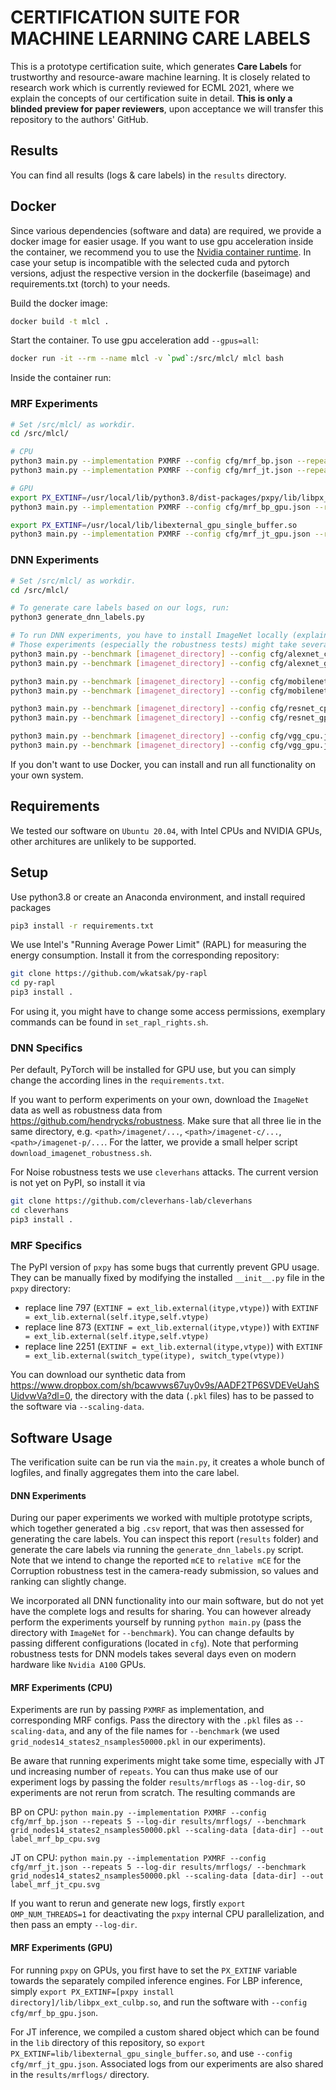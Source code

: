 # CERTIFICATION SUITE FOR MACHINE LEARNING CARE LABELS

This is a prototype certification suite, which generates **Care Labels** for trustworthy and resource-aware machine learning.
It is closely related to research work which is currently reviewed for ECML 2021, where we explain the concepts of our certification suite in detail.
**This is only a blinded preview for paper reviewers**, upon acceptance we will transfer this repository to the authors' GitHub.

## Results
You can find all results (logs & care labels) in the `results` directory.

## Docker

Since various dependencies (software and data) are required, we provide a docker image for easier usage. 
If you want to use gpu acceleration inside the container, we recommend you to use the [Nvidia container runtime](https://docs.nvidia.com/datacenter/cloud-native/container-toolkit/overview.html). 
In case your setup is incompatible with the selected cuda and pytorch versions, adjust the respective version in the dockerfile (baseimage) and requirements.txt (torch) to your needs.


Build the docker image:

```bash
docker build -t mlcl .
```

Start the container. To use gpu acceleration add ```--gpus=all```:

```bash
docker run -it --rm --name mlcl -v `pwd`:/src/mlcl/ mlcl bash
```

Inside the container run:

### MRF Experiments

```bash
# Set /src/mlcl/ as workdir.
cd /src/mlcl/

# CPU
python3 main.py --implementation PXMRF --config cfg/mrf_bp.json --repeats 5 --log-dir results/mrflogs/ --benchmark grid_nodes14_states2_nsamples50000.pkl --scaling-data /usr/local/data/ --out label_mrf_bp_cpu.svg
python3 main.py --implementation PXMRF --config cfg/mrf_jt.json --repeats 5 --log-dir results/mrflogs/ --benchmark grid_nodes14_states2_nsamples50000.pkl --scaling-data /usr/local/data/ --out label_mrf_jt_cpu.svg

# GPU
export PX_EXTINF=/usr/local/lib/python3.8/dist-packages/pxpy/lib/libpx_ext_culbp.so
python3 main.py --implementation PXMRF --config cfg/mrf_bp_gpu.json --repeats 5 --log-dir results/mrflogs/ --benchmark grid_nodes14_states2_nsamples50000.pkl --scaling-data /usr/local/data/ --out label_mrf_bp_gpu.svg

export PX_EXTINF=/usr/local/lib/libexternal_gpu_single_buffer.so
python3 main.py --implementation PXMRF --config cfg/mrf_jt_gpu.json --repeats 5 --log-dir results/mrflogs/ --benchmark grid_nodes14_states2_nsamples50000.pkl --scaling-data /usr/local/data/ --out label_mrf_jt_gpu.svg

```

### DNN Experiments

```bash
# Set /src/mlcl/ as workdir.
cd /src/mlcl/

# To generate care labels based on our logs, run:
python3 generate_dnn_labels.py

# To run DNN experiments, you have to install ImageNet locally (explained in more detail below) and mount it into the container
# Those experiments (especially the robustness tests) might take several days or even weeks, even with state-of-the-art hardware
python3 main.py --benchmark [imagenet_directory] --config cfg/alexnet_cpu.json --log-dir results/dnn-results/ 
python3 main.py --benchmark [imagenet_directory] --config cfg/alexnet_gpu.json --log-dir results/dnn-results/ 

python3 main.py --benchmark [imagenet_directory] --config cfg/mobilenet_cpu.json --log-dir results/dnn-results/ 
python3 main.py --benchmark [imagenet_directory] --config cfg/mobilenet_gpu.json --log-dir results/dnn-results/ 

python3 main.py --benchmark [imagenet_directory] --config cfg/resnet_cpu.json --log-dir results/dnn-results/ 
python3 main.py --benchmark [imagenet_directory] --config cfg/resnet_gpu.json --log-dir results/dnn-results/ 

python3 main.py --benchmark [imagenet_directory] --config cfg/vgg_cpu.json --log-dir results/dnn-results/ 
python3 main.py --benchmark [imagenet_directory] --config cfg/vgg_gpu.json --log-dir results/dnn-results/ 
```

If you don't want to use Docker, you can install and run all functionality on your own system.

## Requirements
We tested our software on `Ubuntu 20.04`, with Intel CPUs and NVIDIA GPUs, other architures are unlikely to be supported.

## Setup
Use python3.8 or create an Anaconda environment, and install required packages
```bash
pip3 install -r requirements.txt
```

We use Intel's "Running Average Power Limit" (RAPL) for measuring the energy consumption.
Install it from the corresponding repository:

```bash
git clone https://github.com/wkatsak/py-rapl
cd py-rapl
pip3 install .
```

For using it, you might have to change some access permissions, exemplary commands can be found in `set_rapl_rights.sh`.

### DNN Specifics

Per default, PyTorch will be installed for GPU use, but you can simply change the according lines in the `requirements.txt`.

If you want to perform experiments on your own, download the `ImageNet` data as well as robustness data from <https://github.com/hendrycks/robustness>. Make sure that all three lie in the same directory, e.g. `<path>/imagenet/...`, `<path>/imagenet-c/...`, `<path>/imagenet-p/...`.
For the latter, we provide a small helper script `download_imagenet_robustness.sh`.

For Noise robustness tests we use `cleverhans` attacks. The current version is not yet on PyPI, so install it via

```bash
git clone https://github.com/cleverhans-lab/cleverhans
cd cleverhans
pip3 install .
```

### MRF Specifics

The PyPI version of `pxpy` has some bugs that currently prevent GPU usage.
They can be manually fixed by modifying the installed `__init__.py` file in the `pxpy` directory:
- replace line 797  (`EXTINF = ext_lib.external(itype,vtype)`) with `EXTINF = ext_lib.external(self.itype,self.vtype)`
- replace line 873  (`EXTINF = ext_lib.external(itype,vtype)`) with `EXTINF = ext_lib.external(self.itype,self.vtype)`
- replace line 2251 (`EXTINF = ext_lib.external(itype,vtype)`) with `EXTINF = ext_lib.external(switch_type(itype), switch_type(vtype))`

You can download our synthetic data from <https://www.dropbox.com/sh/bcawvws67uy0v9s/AADF2TP6SVDEVeUahSUidvwVa?dl=0>, the directory with the data (`.pkl` files) has to be passed to the software via `--scaling-data`.

## Software Usage
The verification suite can be run via the `main.py`, it creates a whole bunch of logfiles, and finally aggregates them into the care label.

#### DNN Experiments
During our paper experiments we worked with multiple prototype scripts, which together generated a big `.csv` report, that was then assessed for generating the care labels.
You can inspect this report (`results` folder) and generate the care labels via running the `generate_dnn_labels.py` script.
Note that we intend to change the reported `mCE` to `relative mCE` for the Corruption robustness test in the camera-ready submission, so values and ranking can slightly change.

We incorporated all DNN functionality into our main software, but do not yet have the complete logs and results for sharing.
You can however already perform the experiments yourself by running `python main.py` (pass the directory with `ImageNet` for `--benchmark`).
You can change defaults by passing different configurations (located in `cfg`).
Note that performing robustness tests for DNN models takes several days even on modern hardware like `Nvidia A100` GPUs.

#### MRF Experiments (CPU)
Experiments are run by passing `PXMRF` as implementation, and corresponding MRF configs.
Pass the directory with the `.pkl` files as `--scaling-data`, and any of the file names for `--benchmark` (we used `grid_nodes14_states2_nsamples50000.pkl` in our experiments).

Be aware that running experiments might take some time, especially with JT und increasing number of `repeats`.
You can thus make use of our experiment logs by passing the folder `results/mrflogs` as `--log-dir`, so experiments are not rerun from scratch.
The resulting commands are

BP on CPU:
`python main.py --implementation PXMRF --config cfg/mrf_bp.json --repeats 5 --log-dir results/mrflogs/ --benchmark grid_nodes14_states2_nsamples50000.pkl --scaling-data [data-dir] --out label_mrf_bp_cpu.svg`

JT on CPU:
`python main.py --implementation PXMRF --config cfg/mrf_jt.json --repeats 5 --log-dir results/mrflogs/ --benchmark grid_nodes14_states2_nsamples50000.pkl --scaling-data [data-dir] --out label_mrf_jt_cpu.svg`

If you want to rerun and generate new logs, firstly `export OMP_NUM_THREADS=1` for deactivating the `pxpy` internal CPU parallelization, and then pass an empty `--log-dir`.


#### MRF Experiments (GPU)
For running `pxpy` on GPUs, you first have to set the `PX_EXTINF` variable towards the separately compiled inference engines.
For LBP inference, simply `export PX_EXTINF=[pxpy install directory]/lib/libpx_ext_culbp.so`, and run the software with `--config cfg/mrf_bp_gpu.json`.


For JT inference, we compiled a custom shared object which can be found in the `lib` directory of this repository, so `export PX_EXTINF=lib/libexternal_gpu_single_buffer.so`, and use `--config cfg/mrf_jt_gpu.json`.
Associated logs from our experiments are also shared in the `results/mrflogs/` directory.
